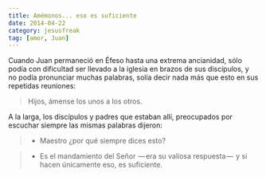 ```yaml
---
title: Amémonos... eso es suficiente
date: 2014-04-22
category: jesusfreak
tag: [amor, Juan]
---
```


Cuando Juan permaneció en Éfeso hasta una extrema ancianidad, sólo podía con dificultad ser llevado a la iglesia en brazos de sus discípulos, y no podía pronunciar muchas palabras, solía decir nada más que esto en sus repetidas reuniones:

> Hijos, ámense los unos a los otros.

A la larga, los discípulos y padres que estaban allí, preocupados por escuchar siempre las mismas palabras dijeron:

> - Maestro ¿por qué siempre dices esto?

> - Es el mandamiento del Señor  — era su valiosa respuesta —  y si hacen únicamente eso, es suficiente.
